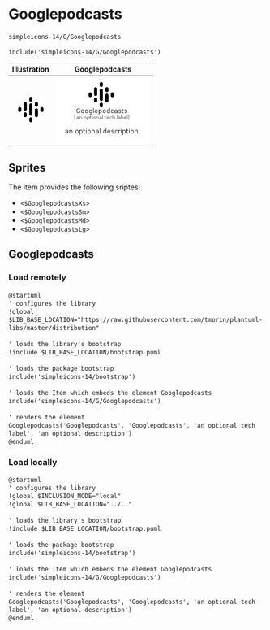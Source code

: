 # Googlepodcasts


```text
simpleicons-14/G/Googlepodcasts
```

```text
include('simpleicons-14/G/Googlepodcasts')
```



| Illustration | Googlepodcasts |
| :---: | :---: |
| ![illustration for Illustration](../../simpleicons-14/G/Googlepodcasts.png) | ![illustration for Googlepodcasts](../../simpleicons-14/G/Googlepodcasts.Local.png) |



## Sprites
The item provides the following sriptes:

- `<$GooglepodcastsXs>`
- `<$GooglepodcastsSm>`
- `<$GooglepodcastsMd>`
- `<$GooglepodcastsLg>`





## Googlepodcasts

### Load remotely
```plantuml
@startuml
' configures the library
!global $LIB_BASE_LOCATION="https://raw.githubusercontent.com/tmorin/plantuml-libs/master/distribution"

' loads the library's bootstrap
!include $LIB_BASE_LOCATION/bootstrap.puml

' loads the package bootstrap
include('simpleicons-14/bootstrap')

' loads the Item which embeds the element Googlepodcasts
include('simpleicons-14/G/Googlepodcasts')

' renders the element
Googlepodcasts('Googlepodcasts', 'Googlepodcasts', 'an optional tech label', 'an optional description')
@enduml
```

### Load locally
```plantuml
@startuml
' configures the library
!global $INCLUSION_MODE="local"
!global $LIB_BASE_LOCATION="../.."

' loads the library's bootstrap
!include $LIB_BASE_LOCATION/bootstrap.puml

' loads the package bootstrap
include('simpleicons-14/bootstrap')

' loads the Item which embeds the element Googlepodcasts
include('simpleicons-14/G/Googlepodcasts')

' renders the element
Googlepodcasts('Googlepodcasts', 'Googlepodcasts', 'an optional tech label', 'an optional description')
@enduml
```

